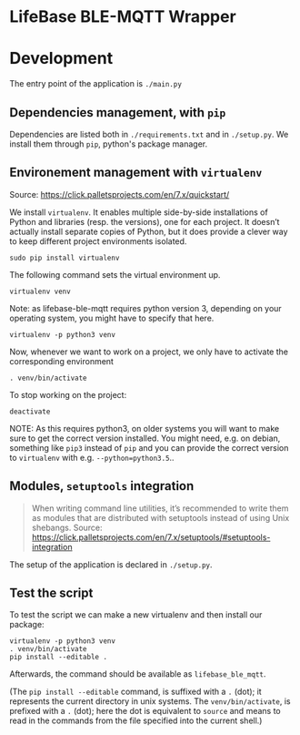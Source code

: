 # LifeBase BLE-MQTT Wrapper

# Development

The entry point of the application is `./main.py`

## Dependencies management, with `pip`

Dependencies are listed both in `./requirements.txt` and in
`./setup.py`.
We install them through `pip`, python's package manager.

## Environement management with `virtualenv`

Source: https://click.palletsprojects.com/en/7.x/quickstart/

We install `virtualenv`. It enables multiple side-by-side
installations of Python and libraries (resp. the versions),
one for each project. It
doesn’t actually install separate copies of Python, but it does
provide a clever way to keep different project environments
isolated.

`sudo pip install virtualenv`

The following command sets the virtual environment up.

`virtualenv venv`

Note: as lifebase-ble-mqtt requires python version 3, depending on your operating system, you might have to specify that here.

`virtualenv -p python3 venv`

Now, whenever we want to work on a project, we only have to activate the corresponding environment

`. venv/bin/activate`

To stop working on the project:

`deactivate`

NOTE: As this requires python3, on older systems you will want to make
sure to get the correct version installed. You might need, e.g. on debian,
something like `pip3` instead of `pip` and you can provide the correct
version to `virtualenv` with e.g. `--python=python3.5`..

## Modules, `setuptools` integration

> When writing command line utilities, it’s recommended to write them
> as modules that are distributed with setuptools instead of using Unix
> shebangs.
Source: https://click.palletsprojects.com/en/7.x/setuptools/#setuptools-integration

The setup of the application is declared in `./setup.py`.


## Test the script

To test the script we can make a new virtualenv and then install our package:

```
virtualenv -p python3 venv
. venv/bin/activate
pip install --editable .
```

Afterwards, the command should be available as `lifebase_ble_mqtt`.

(The `pip install --editable` command, is suffixed with a `.`
(dot); it represents the current directory in unix systems. The
`venv/bin/activate`, is prefixed with a `.` (dot); here the dot is
equivalent to `source` and means to read in the commands from
the file specified into the current shell.)

